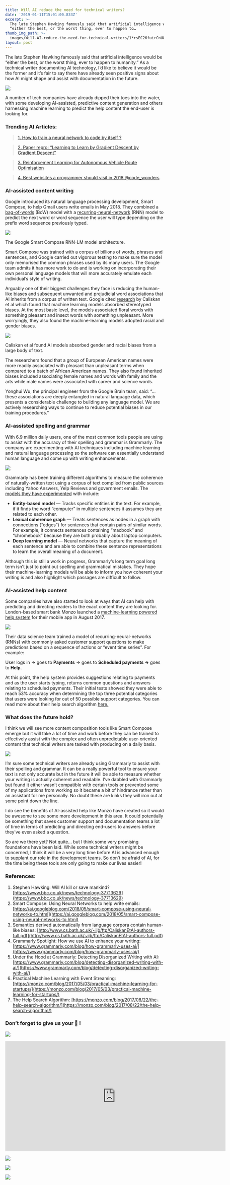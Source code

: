 ```yaml
---
title: Will AI reduce the need for technical writers?
date: '2019-01-11T15:01:00.833Z'
excerpt: >-
  The late Stephen Hawking famously said that artificial intelligence would be
  “either the best, or the worst thing, ever to happen to…
thumb_img_path: >-
  images/Will-AI-reduce-the-need-for-technical-writers/1*rsEC26fuirCnU8f31OHbBQ.jpeg
layout: post
---
```

The late Stephen Hawking famously said that artificial intelligence would be “either the best, or the worst thing, ever to happen to humanity.” As a technical writer documenting AI technology, I’d like to believe it would be the former and it’s fair to say there have already seen positive signs about how AI might shape and assist with documentation in the future.

![](/images/Will-AI-reduce-the-need-for-technical-writers/1*rsEC26fuirCnU8f31OHbBQ.jpeg)

A number of tech companies have already dipped their toes into the water, with some developing AI-assisted, predictive content generation and others harnessing machine learning to predict the help content the end-user is looking for.

### Trending AI Articles:

> [1\. How to train a neural network to code by itself ?](https://becominghuman.ai/how-to-train-a-neural-network-to-code-by-itself-a432e8a120df)

> [2\. Paper repro: “Learning to Learn by Gradient Descent by Gradient Descent”](https://becominghuman.ai/paper-repro-learning-to-learn-by-gradient-descent-by-gradient-descent-6e504cc1c0de)

> [3\. Reinforcement Learning for Autonomous Vehicle Route Optimisation](https://becominghuman.ai/reinforcement-learning-for-autonomous-vehicle-route-optimisation-d97efec9abbd)

> [4\. Best websites a programmer should visit in 2018 @code\_wonders](https://becominghuman.ai/code-wonders-96d629bb8d8c)

### AI-assisted content writing

Google introduced its natural language processing development, Smart Compose, to help Gmail users write emails in May 2018. They combined a [bag-of-words](https://en.wikipedia.org/wiki/Bag-of-words_model) (BoW) model with a [recurring-neural-network](https://en.wikipedia.org/wiki/Recurrent_neural_network) (RNN) model to predict the next word or word sequence the user will type depending on the prefix word sequence previously typed.

![](/images/Will-AI-reduce-the-need-for-technical-writers/1*1M0p004ntq6pNz6cPYC6PQ.png)

<figcaption>The Google Smart Compose RNN-LM model architecture.</figcaption>

Smart Compose was trained with a corpus of billions of words, phrases and sentences, and Google carried out vigorous testing to make sure the model only memorised the common phrases used by its many users. The Google team admits it has more work to do and is working on incorporating their own personal language models that will more accurately emulate each individual’s style of writing.

Arguably one of their biggest challenges they face is reducing the human-like biases and subsequent unwanted and prejudicial word associations that AI inherits from a corpus of written text. Google cited [research](http://www.cs.bath.ac.uk/~jjb/ftp/CaliskanEtAl-authors-full.pdf) by Caliskan et al which found that machine learning models absorbed stereotyped biases. At the most basic level, the models associated floral words with something pleasant and insect words with something unpleasant. More worryingly, they also found the machine-learning models adopted racial and gender biases.

![](/images/Will-AI-reduce-the-need-for-technical-writers/1*6asmr42GvxhMUojtx0eKaA.png)

<figcaption>Caliskan et al found AI models absorbed gender and racial biases from a large body of&nbsp;text.</figcaption>

The researchers found that a group of European American names were more readily associated with pleasant than unpleasant terms when compared to a batch of African American names. They also found inherited biases included associating female names and words with family and the arts while male names were associated with career and science words.

Yonghui Wu, the principal engineer from the Google Brain team, said: “…these associations are deeply entangled in natural language data, which presents a considerable challenge to building any language model. We are actively researching ways to continue to reduce potential biases in our training procedures.”

### AI-assisted spelling and grammar

With 6.9 million daily users, one of the most common tools people are using to assist with the accuracy of their spelling and grammar is Grammarly. The company are experimenting with AI techniques including machine learning and natural language processing so the software can essentially understand human language and come up with writing enhancements.

![](/images/Will-AI-reduce-the-need-for-technical-writers/1*35DDZmvwmqdn6FdBYvhkxg.jpeg)

Grammarly has been training different algorithms to measure the coherence of naturally-written text using a corpus of text compiled from public sources including Yahoo Answers, Yelp Reviews and government emails. The [models they have experimented](https://www.grammarly.com/blog/detecting-disorganized-writing-with-ai/) with include:

*   **Entity-based model** — Tracks specific entities in the text. For example, if it finds the word “computer” in multiple sentences it assumes they are related to each other.
*   **Lexical coherence graph** — Treats sentences as nodes in a graph with connections (“edges”) for sentences that contain pairs of similar words. For example, it connects sentences containing “macbook” and “chromebook” because they are both probably about laptop computers.
*   **Deep learning model** — Neural networks that capture the meaning of each sentence and are able to combine these sentence representations to learn the overall meaning of a document.

Although this is still a work in progress, Grammarly’s long term goal long term isn’t just to point out spelling and grammatical mistakes. They hope their machine-learning models will be able to inform you how coherent your writing is and also highlight which passages are difficult to follow.

### AI-assisted help content

Some companies have also started to look at ways that AI can help with predicting and directing readers to the exact content they are looking for. London-based smart bank Monzo launched a [machine-learning powered help system](https://monzo.com/blog/2017/05/03/practical-machine-learning-for-startups/) for their mobile app in August 2017.

![](/images/Will-AI-reduce-the-need-for-technical-writers/1*BFuprn4ar_R20w2i5kB3aQ.jpeg)

Their data science team trained a model of recurring-neural-networks (RNNs) with commonly asked customer support questions to make predictions based on a sequence of actions or “event time series”. For example:

User logs in → goes to **Payments** → goes to **Scheduled payments →** goes to **Help**.

At this point, the help system provides suggestions relating to payments and as the user starts typing, returns common questions and answers relating to scheduled payments. Their initial tests showed they were able to reach 53% accuracy when determining the top three potential categories that users were looking for out of 50 possible support categories. You can read more about their help search algorithm [here.](https://monzo.com/blog/2017/08/22/the-help-search-algorithm/)

### What does the future hold?

I think we will see more content composition tools like Smart Compose emerge but it will take a lot of time and work before they can be trained to effectively assist with the complex and often unpredictable user-oriented content that technical writers are tasked with producing on a daily basis.

![](/images/Will-AI-reduce-the-need-for-technical-writers/0*9NMvTtjb8x31evnl.jpg)

I’m sure some technical writers are already using Grammarly to assist with their spelling and grammar. It can be a really powerful tool to ensure your text is not only accurate but in the future it will be able to measure whether your writing is actually coherent and readable. I’ve dabbled with Grammarly but found it either wasn’t compatible with certain tools or prevented some of my applications from working so it became a bit of hindrance rather than an assistant for me personally. No doubt these are kinks they will iron out at some point down the line.

I do see the benefits of AI-assisted help like Monzo have created so it would be awesome to see some more development in this area. It could potentially be something that saves customer support and documentation teams a lot of time in terms of predicting and directing end-users to answers before they’ve even asked a question.

So are we there yet? Not quite… but I think some very promising foundations have been laid. While some technical writers might be concerned, I think it will be a very long time before AI is advanced enough to supplant our role in the development teams. So don’t be afraid of AI, for the time being these tools are only going to make our lives easier!

### **References:**

1.  Stephen Hawking: Will AI kill or save mankind? [https://www.bbc.co.uk/news/technology-37713629](https://www.bbc.co.uk/news/technology-37713629)
2.  Smart Compose: Using Neural Networks to help write emails: [https://ai.googleblog.com/2018/05/smart-compose-using-neural-networks-to.html](https://ai.googleblog.com/2018/05/smart-compose-using-neural-networks-to.html)
3.  Semantics derived automatically from language corpora contain human-like biases: [http://www.cs.bath.ac.uk/~jjb/ftp/CaliskanEtAl-authors-full.pdf](http://www.cs.bath.ac.uk/~jjb/ftp/CaliskanEtAl-authors-full.pdf)
4.  Grammarly Spotlight: How we use AI to enhance your writing: [https://www.grammarly.com/blog/how-grammarly-uses-ai/](https://www.grammarly.com/blog/how-grammarly-uses-ai/)
5.  Under the Hood at Grammarly: Detecting Disorganized Writing with AI: [https://www.grammarly.com/blog/detecting-disorganized-writing-with-ai/](https://www.grammarly.com/blog/detecting-disorganized-writing-with-ai/)
6.  Practical Machine Learning with Event Streaming: [https://monzo.com/blog/2017/05/03/practical-machine-learning-for-startups/](https://monzo.com/blog/2017/05/03/practical-machine-learning-for-startups/)
7.  The Help Search Algorithm: [https://monzo.com/blog/2017/08/22/the-help-search-algorithm/](https://monzo.com/blog/2017/08/22/the-help-search-algorithm/)

### Don’t forget to give us your 👏 !

![](/images/Will-AI-reduce-the-need-for-technical-writers/0*Co8-_Yc-CtGgCRr7.jpg)

<iframe src="https://upscri.be/8f5f8b?as_embed=true" width="700" height="350" frameborder="0" scrolling="no"></iframe>

[![](/images/Will-AI-reduce-the-need-for-technical-writers/1*2f7OqE2AJK1KSrhkmD9ZMw.png)](https://becominghuman.ai/artificial-intelligence-communities-c305f28e674c)

[![](/images/Will-AI-reduce-the-need-for-technical-writers/1*v-PpfkSWHbvlWWamSVHHWg.png)](https://upscri.be/8f5f8b)

[![](/images/Will-AI-reduce-the-need-for-technical-writers/1*Wt2auqISiEAOZxJ-I7brDQ.png)](https://becominghuman.ai/write-for-us-48270209de63)
